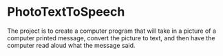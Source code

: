 # PhotoTextToSpeech
The project is to create a computer program that will take in a picture of a computer printed message, convert the picture to text, and then have the computer read aloud what the message said.

